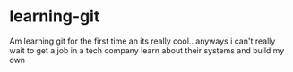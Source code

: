 # learning-git

Am learning git for the first time an its really cool..
anyways i can't really wait to get a job in a tech company learn about 
their systems and build my own
